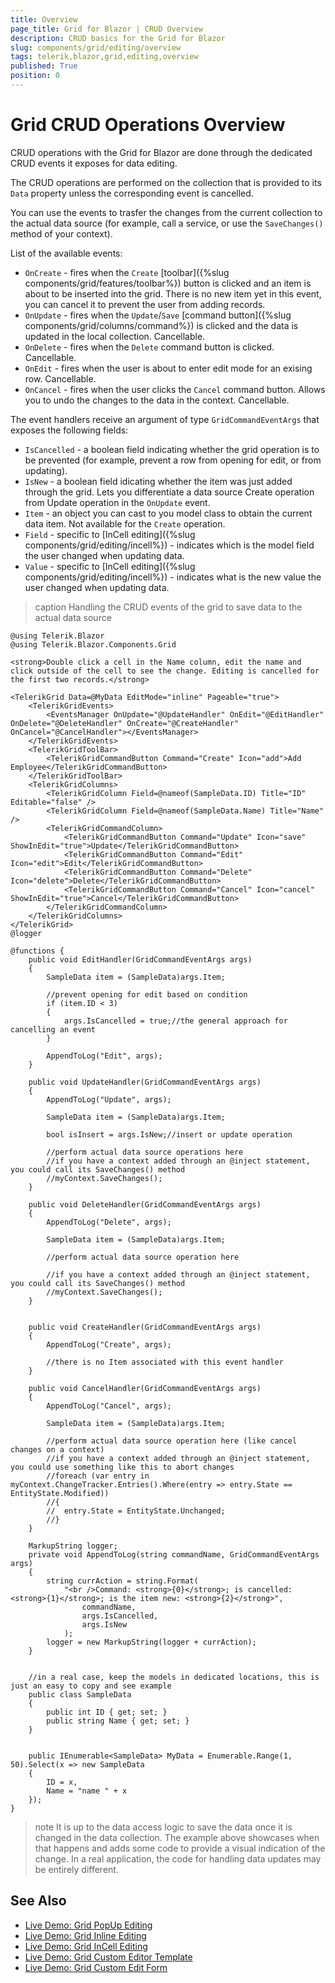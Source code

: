 ```yaml
---
title: Overview
page_title: Grid for Blazor | CRUD Overview
description: CRUD basics for the Grid for Blazor
slug: components/grid/editing/overview
tags: telerik,blazor,grid,editing,overview
published: True
position: 0
---
```


# Grid CRUD Operations Overview

CRUD operations with the Grid for Blazor are done through the dedicated CRUD events it exposes for data editing.

The CRUD operations are performed on the collection that is provided to its `Data` property unless the corresponding event is cancelled.

You can use the events to trasfer the changes from the current collection to the actual data source (for example, call a service, or use the `SaveChanges()` method of your context).

List of the available events:

* `OnCreate` - fires when the `Create` [toolbar]({%slug components/grid/features/toolbar%}) button is clicked and an item is about to be inserted into the grid. There is no new item yet in this event, you can cancel it to prevent the user from adding records.
* `OnUpdate` - fires when the `Update`/`Save` [command button]({%slug components/grid/columns/command%}) is clicked and the data is updated in the local collection. Cancellable.
* `OnDelete` - fires when the `Delete` command button is clicked. Cancellable.
* `OnEdit` - fires when the user is about to enter edit mode for an exising row. Cancellable.
* `OnCancel` - fires when the user clicks the `Cancel` command button. Allows you to undo the changes to the data in the context. Cancellable.

The event handlers receive an argument of type `GridCommandEventArgs` that exposes the following fields:

* `IsCancelled` - a boolean field indicating whether the grid operation is to be prevented (for example, prevent a row from opening for edit, or from updating).
* `IsNew` - a boolean field idicating whether the item was just added through the grid. Lets you differentiate a data source Create operation from Update operation in the `OnUpdate` event.
* `Item` - an object you can cast to you model class to obtain the current data item. Not available for the `Create` operation.
* `Field` - specific to [InCell editing]({%slug components/grid/editing/incell%}) - indicates which is the model field the user changed when updating data.
* `Value` - specific to [InCell editing]({%slug components/grid/editing/incell%}) - indicates what is the new value the user changed when updating data.

>caption Handling the CRUD events of the grid to save data to the actual data source

````CSHTML
@using Telerik.Blazor
@using Telerik.Blazor.Components.Grid

<strong>Double click a cell in the Name column, edit the name and click outside of the cell to see the change. Editing is cancelled for the first two records.</strong>

<TelerikGrid Data=@MyData EditMode="inline" Pageable="true">
	<TelerikGridEvents>
		<EventsManager OnUpdate="@UpdateHandler" OnEdit="@EditHandler" OnDelete="@DeleteHandler" OnCreate="@CreateHandler" OnCancel="@CancelHandler"></EventsManager>
	</TelerikGridEvents>
	<TelerikGridToolBar>
		<TelerikGridCommandButton Command="Create" Icon="add">Add Employee</TelerikGridCommandButton>
	</TelerikGridToolBar>
	<TelerikGridColumns>
		<TelerikGridColumn Field=@nameof(SampleData.ID) Title="ID" Editable="false" />
		<TelerikGridColumn Field=@nameof(SampleData.Name) Title="Name" />
		<TelerikGridCommandColumn>
			<TelerikGridCommandButton Command="Update" Icon="save" ShowInEdit="true">Update</TelerikGridCommandButton>
			<TelerikGridCommandButton Command="Edit" Icon="edit">Edit</TelerikGridCommandButton>
			<TelerikGridCommandButton Command="Delete" Icon="delete">Delete</TelerikGridCommandButton>
			<TelerikGridCommandButton Command="Cancel" Icon="cancel" ShowInEdit="true">Cancel</TelerikGridCommandButton>
		</TelerikGridCommandColumn>
	</TelerikGridColumns>
</TelerikGrid>
@logger

@functions {
	public void EditHandler(GridCommandEventArgs args)
	{
		SampleData item = (SampleData)args.Item;

		//prevent opening for edit based on condition
		if (item.ID < 3)
		{
			args.IsCancelled = true;//the general approach for cancelling an event
		}

		AppendToLog("Edit", args);
	}

	public void UpdateHandler(GridCommandEventArgs args)
	{
		AppendToLog("Update", args);

		SampleData item = (SampleData)args.Item;

		bool isInsert = args.IsNew;//insert or update operation
		
		//perform actual data source operations here
		//if you have a context added through an @inject statement, you could call its SaveChanges() method
		//myContext.SaveChanges();
	}

	public void DeleteHandler(GridCommandEventArgs args)
	{
		AppendToLog("Delete", args);

		SampleData item = (SampleData)args.Item;

		//perform actual data source operation here
		
		//if you have a context added through an @inject statement, you could call its SaveChanges() method
		//myContext.SaveChanges();
	}


	public void CreateHandler(GridCommandEventArgs args)
	{
		AppendToLog("Create", args);

		//there is no Item associated with this event handler
	}

	public void CancelHandler(GridCommandEventArgs args)
	{
		AppendToLog("Cancel", args);

		SampleData item = (SampleData)args.Item;

		//perform actual data source operation here (like cancel changes on a context)
		//if you have a context added through an @inject statement, you could use something like this to abort changes
		//foreach (var entry in myContext.ChangeTracker.Entries().Where(entry => entry.State == EntityState.Modified))
		//{
		//	entry.State = EntityState.Unchanged;
		//}
	}

	MarkupString logger;
	private void AppendToLog(string commandName, GridCommandEventArgs args)
	{
		string currAction = string.Format(
			"<br />Command: <strong>{0}</strong>; is cancelled: <strong>{1}</strong>; is the item new: <strong>{2}</strong>",
				commandName,
				args.IsCancelled,
				args.IsNew
			);
		logger = new MarkupString(logger + currAction);
	}
	

	//in a real case, keep the models in dedicated locations, this is just an easy to copy and see example
	public class SampleData
	{
		public int ID { get; set; }
		public string Name { get; set; }
	}


	public IEnumerable<SampleData> MyData = Enumerable.Range(1, 50).Select(x => new SampleData
	{
		ID = x,
		Name = "name " + x
	});
}
````


>note It is up to the data access logic to save the data once it is changed in the data collection. The example above showcases when that happens and adds some code to provide a visual indication of the change. In a real application, the code for handling data updates may be entirely different.

## See Also

  * [Live Demo: Grid PopUp Editing](https://demos.telerik.com/blazor/grid/popupediting)
  * [Live Demo: Grid Inline Editing](https://demos.telerik.com/blazor/grid/inlineediting)
  * [Live Demo: Grid InCell Editing](https://demos.telerik.com/blazor/grid/incellediting)
  * [Live Demo: Grid Custom Editor Template](https://demos.telerik.com/blazor/grid/customeditor)
  * [Live Demo: Grid Custom Edit Form](https://demos.telerik.com/blazor/grid/customformedit)
  
  